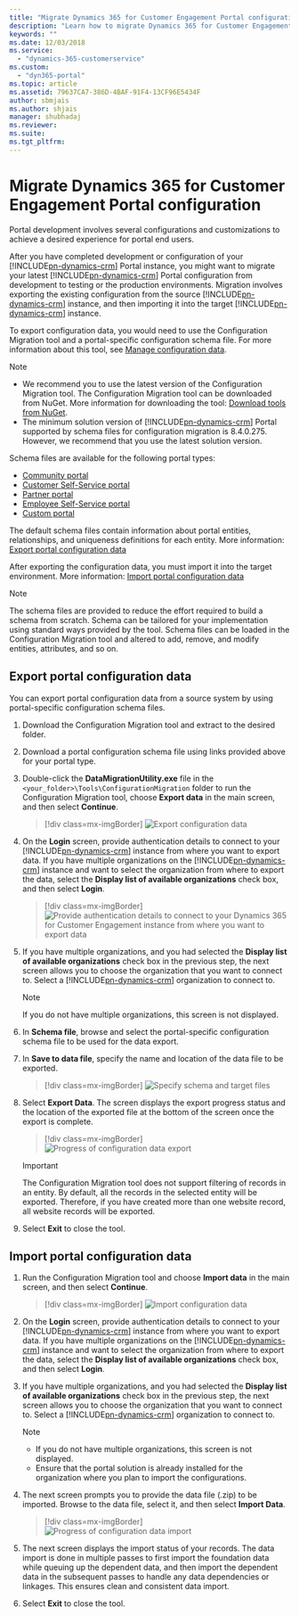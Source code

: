 ```yaml
---
title: "Migrate Dynamics 365 for Customer Engagement Portal configuration | MicrosoftDocs"
description: "Learn how to migrate Dynamics 365 for Customer Engagement Portal configuration."
keywords: ""
ms.date: 12/03/2018
ms.service:
  - "dynamics-365-customerservice"
ms.custom:
  - "dyn365-portal"
ms.topic: article
ms.assetid: 79637CA7-386D-4BAF-91F4-13CF96E5434F
author: sbmjais
ms.author: shjais
manager: shubhadaj
ms.reviewer: 
ms.suite: 
ms.tgt_pltfrm: 
---
```


# Migrate Dynamics 365 for Customer Engagement Portal configuration

Portal development involves several configurations and customizations to achieve a desired experience for portal end users.

After you have completed development or configuration of your [!INCLUDE[pn-dynamics-crm](../includes/pn-dynamics-crm.md)] Portal instance, you might want to migrate your latest [!INCLUDE[pn-dynamics-crm](../includes/pn-dynamics-crm.md)] Portal configuration from development to testing or the production environments. Migration involves exporting the existing configuration from the source [!INCLUDE[pn-dynamics-crm](../includes/pn-dynamics-crm.md)] instance, and then importing it into the target [!INCLUDE[pn-dynamics-crm](../includes/pn-dynamics-crm.md)] instance.

To export configuration data, you would need to use the Configuration Migration tool and a portal-specific configuration schema file. For more information about this tool, see [Manage configuration data](https://technet.microsoft.com/library/dn647421.aspx).

> [!NOTE]
> - We recommend you to use the latest version of the Configuration Migration tool. The Configuration Migration tool can be downloaded from NuGet. More information for downloading the tool: [Download tools from NuGet](https://docs.microsoft.com/dynamics365/customer-engagement/developer/download-tools-nuget).
> - The minimum solution version of [!INCLUDE[pn-dynamics-crm](../includes/pn-dynamics-crm.md)] Portal supported by schema files for configuration migration is 8.4.0.275. However, we recommend that you use the latest solution version.

Schema files are available for the following portal types:
- [Community portal](https://go.microsoft.com/fwlink/p/?linkid=2019704)
- [Customer Self-Service portal](https://go.microsoft.com/fwlink/p/?linkid=2019705)
- [Partner portal](https://go.microsoft.com/fwlink/p/?linkid=2019803)
- [Employee Self-Service portal](https://go.microsoft.com/fwlink/p/?linkid=2019802)
- [Custom portal](https://go.microsoft.com/fwlink/p/?linkid=2019804)

The default schema files contain information about portal entities, relationships, and uniqueness definitions for each entity. More information: [Export portal configuration data](#export-portal-configuration-data)

After exporting the configuration data, you must import it into the target environment. More information: [Import portal configuration data](#import-portal-configuration-data)

> [!NOTE]
> The schema files are provided to reduce the effort required to build a schema from scratch. Schema can be tailored for your implementation using standard ways provided by the tool. Schema files can be loaded in the Configuration Migration tool and altered to add, remove, and modify entities, attributes, and so on.

## Export portal configuration data

You can export portal configuration data from a source system by using portal-specific configuration schema files.

1.	Download the Configuration Migration tool and extract to the desired folder.

2.	Download a portal configuration schema file using links provided above for your portal type.

3.	Double-click the **DataMigrationUtility.exe** file in the 
`<your_folder>\Tools\ConfigurationMigration` folder to run the Configuration Migration tool, choose **Export data** in the main screen, and then select **Continue**.
    
    > [!div class=mx-imgBorder]
    ![Export configuration data](media/export-config-data.png "Export configuration data")

4.	On the **Login** screen, provide authentication details to connect to your [!INCLUDE[pn-dynamics-crm](../includes/pn-dynamics-crm.md)] instance from where you want to export data. If you have multiple organizations on the [!INCLUDE[pn-dynamics-crm](../includes/pn-dynamics-crm.md)] instance and want to select the organization from where to export the data, select the **Display list of available organizations** check box, and then select **Login**.

    > [!div class=mx-imgBorder]
    ![Provide authentication details to connect to your Dynamics 365 for Customer Engagement instance from where you want to export data](media/export-config-login.png "Provide authentication details to connect to your Dynamics 365 for Customer Engagement instance from where you want to export data")

5.	If you have multiple organizations, and you had selected the **Display list of available organizations** check box in the previous step, the next screen allows you to choose the organization that you want to connect to. Select a [!INCLUDE[pn-dynamics-crm](../includes/pn-dynamics-crm.md)] organization to connect to. 

    > [!NOTE]
    > If you do not have multiple organizations, this screen is not displayed.

6.	In **Schema file**, browse and select the portal-specific configuration schema file to be used for the data export.

7.	In **Save to data file**, specify the name and location of the data file to be exported.

    > [!div class=mx-imgBorder]
    ![Specify schema and target files](media/export-config-file-name.png "Specify schema and target files")

8.	Select **Export Data**. The screen displays the export progress status and the location of the exported file at the bottom of the screen once the export is complete.

    > [!div class=mx-imgBorder]
    ![Progress of configuration data export](media/export-config-status.png "Progress of configuration data export")

    > [!IMPORTANT]
    > The Configuration Migration tool does not support filtering of records in an entity. By default, all the records in the selected entity will be exported. Therefore, if you have created more than one website record, all website records will be exported.

9.	Select **Exit** to close the tool.

## Import portal configuration data

1.	Run the Configuration Migration tool and choose **Import data** in the main screen, and then select **Continue**.

    > [!div class=mx-imgBorder]
    ![Import configuration data](media/import-config-data.png "Import configuration data")

2.	On the **Login** screen, provide authentication details to connect to your [!INCLUDE[pn-dynamics-crm](../includes/pn-dynamics-crm.md)] instance from where you want to export data. If you have multiple organizations on the [!INCLUDE[pn-dynamics-crm](../includes/pn-dynamics-crm.md)] instance and want to select the organization from where to export the data, select the **Display list of available organizations** check box, and then select **Login**.

3.	If you have multiple organizations, and you had selected the **Display list of available organizations** check box in the previous step, the next screen allows you to choose the organization that you want to connect to. Select a [!INCLUDE[pn-dynamics-crm](../includes/pn-dynamics-crm.md)] organization to connect to. 

    > [!NOTE]
    > - If you do not have multiple organizations, this screen is not displayed.
    > - Ensure that the portal solution is already installed for the organization where you plan to import the configurations.

4.	The next screen prompts you to provide the data file (.zip) to be imported. Browse to the data file, select it, and then select **Import Data**. 

    > [!div class=mx-imgBorder]
    ![Progress of configuration data import](media/import-config-status.png "Progress of configuration data import")

5.	The next screen displays the import status of your records. The data import is done in multiple passes to first import the foundation data while queuing up the dependent data, and then import the dependent data in the subsequent passes to handle any data dependencies or linkages. This ensures clean and consistent data import. 

6.	Select **Exit** to close the tool. 

